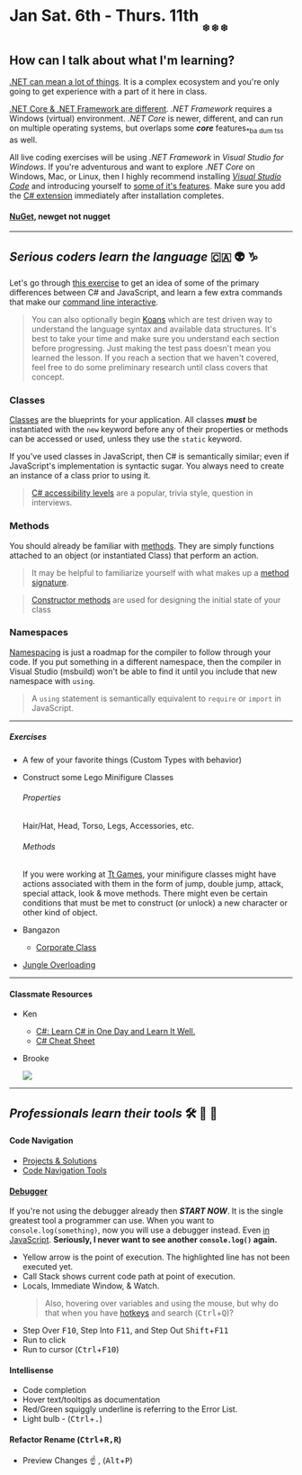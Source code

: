 # Jan Sat. 6th - Thurs. 11th <sub><sub><sub>:snowflake: :snowflake: :snowflake:

## How can I talk about what I'm learning?

[.NET can mean a lot of things](https://www.microsoft.com/net/learn/what-is-dotnet). It is a complex ecosystem and you're only going to get experience with a part of it here in class.

[.NET Core & .NET Framework are different](https://docs.microsoft.com/en-us/dotnet/standard/choosing-core-framework-server). _.NET Framework_ requires a Windows (virtual) environment. _.NET Core_ is newer, different, and can run on multiple operating systems, but overlaps some _**core**_ features<sub>*ba dum tss</sub> as well.

All live coding exercises will be using _.NET Framework_ in _Visual Studio for Windows_. If you're adventurous and want to explore _.NET Core_ on Windows, Mac, or Linux, then I highly recommend installing [_Visual Studio Code_](https://code.visualstudio.com/download) and introducing yourself to [some of it's features](https://github.com/nss-evening-cohort-06/bangazon-inc/blob/master/orientation/03_USING_VS_CODE.md). Make sure you add the [C# extension](https://code.visualstudio.com/Docs/languages/csharp) immediately after installation completes.

#### [NuGet](https://www.nuget.org/), newget not nugget

***

## _Serious coders learn the language_ :canada: :alien: :capricorn:

Let's go through [this exercise](https://github.com/nss-evening-cohort-06/bangazon-inc/blob/master/orientation/02_FIRST_EXECUTABLE.md) to get an idea of some of the primary differences between C# and JavaScript, and learn a few extra commands that make our [command line interactive](https://github.com/nss-evening-cohort-06/bangazon-inc/blob/master/orientation/13_CLI_IO.md).

> You can also optionally begin [Koans](https://github.com/NotMyself/DotNetCoreKoans) which are test driven way to understand the language syntax and available data structures. It's best to take your time and make sure you understand each section before progressing. Just making the test pass doesn't mean you learned the lesson. If you reach a section that we haven't covered, feel free to do some preliminary research until class covers that concept.

### Classes
[Classes](https://github.com/nss-evening-cohort-06/bangazon-inc/blob/master/orientation/03_CLASSES.md) are the blueprints for your application. All classes _**must**_ be instantiated with the `new` keyword before any of their properties or methods can be accessed or used, unless they use the `static` keyword.

If you've used classes in JavaScript, then C# is semantically similar; even if JavaScript's implementation is syntactic sugar. You always need to create an instance of a class prior to using it.

> [C# accessibility levels](https://docs.microsoft.com/en-us/dotnet/csharp/language-reference/keywords/accessibility-levels) are a popular, trivia style, question in interviews.

### Methods
You should already be familiar with [methods](https://github.com/nss-evening-cohort-06/bangazon-inc/blob/master/orientation/04_METHODS.md). They are simply functions attached to an object (or instantiated Class) that perform an action.

> It may be helpful to familiarize yourself with what makes up a [method signature](https://docs.microsoft.com/en-us/dotnet/csharp/programming-guide/classes-and-structs/methods).

> [Constructor methods](https://github.com/nss-evening-cohort-06/bangazon-inc/blob/master/concepts/csharp-language/constructor-methods.md) are used for designing the initial state of your class

### Namespaces
[Namespacing](https://github.com/nss-evening-cohort-06/bangazon-inc/blob/master/orientation/05_NAMESPACING.md) is just a roadmap for the compiler to follow through your code. If you put something in a different namespace, then the compiler in Visual Studio (msbuild) won't be able to find it until you include that new namespace with `using`.
> A `using` statement is semantically equivalent to `require` or `import` in JavaScript.

***

##### Exercises

- A few of your favorite things (Custom Types with behavior)

- Construct some Lego Minifigure Classes
	###### Properties

	Hair/Hat, Head, Torso, Legs, Accessories, etc.

	###### Methods

	If you were working at [Tt Games](http://www.ttgames.com/), your minifigure classes might have actions associated with them in the form of jump, double jump, attack, special attack, look & move methods.
	There might even be certain conditions that must be met to construct (or unlock) a new character or other kind of object.

- Bangazon
	- [Corporate Class](https://github.com/nss-evening-cohort-06/bangazon-inc/blob/master/orientation/exercises/05_CLASSES.md)

- [Jungle Overloading](https://github.com/nss-evening-cohort-06/bangazon-inc/blob/master/orientation/exercises/bangazon/BANGAZON_03.md)

***

#### Classmate Resources
- Ken
	- [C#: Learn C# in One Day and Learn It Well.](https://www.amazon.com/Beginners-Hands-Project-Coding-Project-ebook/dp/B016Z18MLG/ref=sr_1_fkmr0_1?ie=UTF8&qid=1515544935&sr=8-1-fkmr0&keywords=learn+C%23+in+one+day)
	- [C# Cheat Sheet](https://www.thecodingguys.net/resources/cs-cheat-sheet.pdf)
- Brooke

	![](http://www.tutorialsteacher.com/Content/images/csharp/csharp-class.png)

***

## _Professionals learn their tools_ :hammer_and_wrench: :crystal_ball: :speech_balloon:
#### Code Navigation
- [Projects & Solutions](https://docs.microsoft.com/en-us/visualstudio/ide/creating-solutions-and-projects)
- [Code Navigation Tools](https://docs.microsoft.com/en-us/visualstudio/ide/navigating-code)

#### [Debugger](https://docs.microsoft.com/en-us/visualstudio/debugger/debugger-feature-tour)
If you're not using the debugger already then **_START NOW_**. It is the single greatest tool a programmer can use. When you want to `console.log(something)`, now you will use a debugger instead. Even [in JavaScript](https://stackoverflow.com/a/66431). **Seriously, I never want to see another `console.log()` again.**
- Yellow arrow is the point of execution. The highlighted line has not been executed yet.
- Call Stack shows current code path at point of execution.
- Locals, Immediate Window, & Watch.
	> Also, hovering over variables and using the mouse, but why do that when you have [hotkeys](http://visualstudioshortcuts.com/2017/) and search (<kbd>Ctrl</kbd>+<kbd>Q</kbd>)?
- Step Over <kbd>F10</kbd>, Step Into <kbd>F11</kbd>, and Step Out <kbd>Shift</kbd>+<kbd>F11</kbd>
- Run to click
- Run to cursor (<kbd>Ctrl</kbd>+<kbd>F10</kbd>)

#### Intellisense
- Code completion
- Hover text/tooltips as documentation
- Red/Green squiggly underline is referring to the Error List.
- Light bulb - (<kbd>Ctrl</kbd>+<kbd>.</kbd>)

#### Refactor Rename (<kbd>Ctrl</kbd>+<kbd>R,R</kbd>)
- Preview Changes :point_up: , (<kbd>Alt</kbd>+<kbd>P</kbd>)
